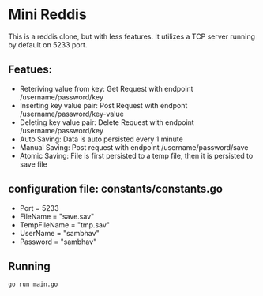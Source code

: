 # Mini Reddis
This is a reddis clone, but with less features. It utilizes a TCP server running by default on 5233 port.

## Featues:
- Reteriving value from key: Get Request with endpoint /username/password/key
- Inserting key value pair: Post Request with endpont /username/password/key-value
- Deleting key value pair: Delete Request with endpoint /username/password/key
- Auto Saving: Data is auto persisted every 1 minute
- Manual Saving: Post request with endpoint /username/password/save
- Atomic Saving: File is first persisted to a temp file, then it is persisted to save file

## configuration file: constants/constants.go
- Port = 5233
- FileName = "save.sav"
- TempFileName = "tmp.sav"
- UserName = "sambhav"
- Password = "sambhav"

## Running
```
go run main.go
```
